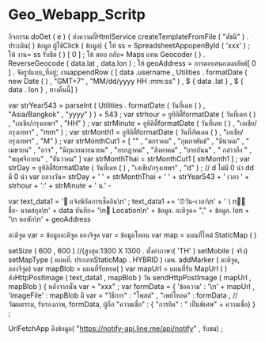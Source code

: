 # Geo_Webapp_Scritp
กิจกรรม doGet ( e ) {
ส่งความถี่HtmlService createTemplateFromFile ( "ดัชนี" ) . ประเมิน( )
ข้อมูล ผู้ใช้Click ( ข้อมูล) {
ให้ ss = SpreadsheetApp ​openById ( 'xxx' ) ;
ให้ งาน= ss รับชีต ( ) [ 0 ] ;
ให้ ตอบ กลับ= Maps แทน Geocoder ( ) . ReverseGeocode ( data.lat , data.lon ) ;
ให้ geoAddress = การตอบสนองผลลัพธ์[ 0 ] . จัดรูปแบบ_ที่อยู่;
งานappendRow ( [ data .username , Utilities . formatDate ( new Date ( ) , "GMT+7" , "MM/dd/yyyy HH :mm:ss" ) , $ { data .lat } , $ { data . lon } , ทางคืนนี้] )

var strYear543 = parseInt ( Utilities . formatDate ( วันที่เดท ( ) , "Asia/Bangkok" , "yyyy" ) ) + 543 ;
var strhour = ยูทิลิตี้formatDate ( วันที่เดท ( ) , "เอเชีย/กรุงเทพฯ" , "HH" ) ;
var strMinute = ยูทิลิตี้formatDate ( วันที่เดท ( ) , "เอเชีย/กรุงเทพฯ" , "mm" ) ;
var strMonth1 = ยูทิลิตี้formatDate ( วันที่อัพเดต ( ) , "เอเชีย/กรุงเทพฯ" , "M" ) ;
var strMonthCut1 = [ "" , "มกราคม" , "กุมภาพันธ์" , "มีนาคม" , " เมษายน" , "อาจ" , "มิถุนายนายนายน" , "กรกฎาคม" , "สิงหาคม" , "ยายกันน" , " กล่าวถึง " , "พฤศจิกายน" , "ธันวาคม" ]
var strMonthThai = strMonthCut1 [ strMonth1 ] ;
var strDay = ยูทิลิตี้formatDate ( วันที่เดท ( ) , "เอเชีย/กรุงเทพฯ" , "d" ) ; // d ไม่มี 0 นำ dd มี 0 นำ
var กลางวัน= strDay + ' ' + strMonthThai + ' ' + strYear543 + ' เวลา ' + strhour + ':' + strMinute + ' น.' -

var text_data1 = '📣 แจ้งพิกัดการเช็คอิน\n' ;
text_data1 += '⏰วัน-เวลา\n' + ' \ n👨‍💼 ชื่อ- นามสกุล\n' + data บันทึก+ '\n📌 Location\n' + ข้อมูล. ละติจูด+ "," + ข้อมูล. lon + '\n หอพัก\n' + geoAddress

ละติจูด var = ข้อมูล​ละติจูด
ลองจิจูด var = ข้อมูล​โหลน
var map = แผนที่​ใหม่ StaticMap ( )

setSize ( 600 , 600 ) //(สูงสุด:1300 X 1300
. ตั้งค่าภาษา( 'TH' )
setMobile ( จริง)
setMapType ( แผนที่. ประเภทStaticMap . HYBRID )
เมพ. addMarker ( ละติจูด, ลองจิจูด)
var mapBlob = แผนที่​รับหยด( )
var mapUrl = แผนที่​รับ MapUrl ( )
ส่งHttpPostImage ( text_data1 , mapBlob )
วัน sendHttpPostImage ( mapUrl , mapBlob ) {
หลังจากนั้น var = "xxx" ;
var formData = {
'ข้อความ' : '\n' + mapUrl ,
'imageFile' : mapBlob
มี var =
"วิธีการ" : "โพสต์" ,
"เพย์โหลด" : formData , // วัฒนธรรม, รับรองภาพ, formData, ผู้ถือ
"ความเชื่อ" : { "การยึด" : " เป็นพิเศษ" + ความเชื่อ}
} ;

UrlFetchApp ​ดึงข้อมูล( "https://notify-api.line.me/api/notify" , รับชม) ;
